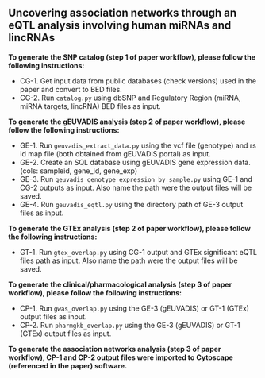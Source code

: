 ## Uncovering association networks through an eQTL analysis involving human miRNAs and lincRNAs

__To generate the SNP catalog (step 1 of paper workflow), please follow the following instructions:__
* CG-1. Get input data from public databases (check versions) used in the paper and convert to BED files.
* CG-2. Run `catalog.py` using dbSNP and Regulatory Region (miRNA, miRNA targets, lincRNA) BED files as input.

__To generate the gEUVADIS analysis (step 2 of paper workflow), please follow the following instructions:__
* GE-1. Run `geuvadis_extract_data.py` using the vcf file (genotype) and rs id map file (both obtained from gEUVADIS portal) as input.
* GE-2. Create an SQL database using gEUVADIS gene expression data. (cols: sampleid, gene_id, gene_exp)
* GE-3. Run `geuvadis_genotype_expression_by_sample.py` using GE-1 and CG-2 outputs as input. Also name the path were the output files will be saved.
* GE-4. Run `geuvadis_eqtl.py` using the directory path of GE-3 output files as input.

__To generate the GTEx analysis (step 2 of paper workflow), please follow the following instructions:__
* GT-1. Run `gtex_overlap.py` using CG-1 output and GTEx significant eQTL files path as input. Also name the path were the output files will be saved.

__To generate the clinical/pharmacological analysis (step 3 of paper workflow), please follow the following instructions:__
* CP-1. Run `gwas_overlap.py` using the GE-3 (gEUVADIS) or GT-1 (GTEx) output files as input.
* CP-2. Run `pharmgkb_overlap.py` using the GE-3 (gEUVADIS) or GT-1 (GTEx) output files as input.

__To generate the association networks analysis (step 3 of paper workflow), CP-1 and CP-2 output files were imported to Cytoscape (referenced in the paper) software.__

